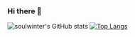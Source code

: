 ### Hi there 👋

![soulwinter's GitHub stats](https://github-readme-stats.vercel.app/api?username=soulwinter&show_icons=true)
[![Top Langs](https://github-readme-stats.vercel.app/api/top-langs/?username=soulwinter&layout=compact&hide=juptyer%20notebook)](https://github.com/anuraghazra/github-readme-stats)
